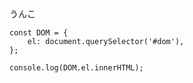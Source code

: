 


<div id="dom">うんこ</div>

```
const DOM = {
    el: document.querySelector('#dom'),
};

console.log(DOM.el.innerHTML);
```
